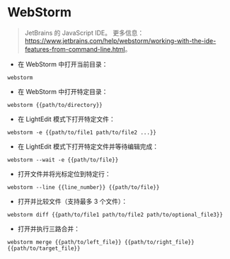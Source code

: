 # WebStorm

> JetBrains 的 JavaScript IDE。
> 更多信息：<https://www.jetbrains.com/help/webstorm/working-with-the-ide-features-from-command-line.html>。

- 在 WebStorm 中打开当前目录：

`webstorm`

- 在 WebStorm 中打开特定目录：

`webstorm {{path/to/directory}}`

- 在 LightEdit 模式下打开特定文件：

`webstorm -e {{path/to/file1 path/to/file2 ...}}`

- 在 LightEdit 模式下打开特定文件并等待编辑完成：

`webstorm --wait -e {{path/to/file}}`

- 打开文件并将光标定位到特定行：

`webstorm --line {{line_number}} {{path/to/file}}`

- 打开并比较文件（支持最多 3 个文件）：

`webstorm diff {{path/to/file1 path/to/file2 path/to/optional_file3}}`

- 打开并执行三路合并：

`webstorm merge {{path/to/left_file}} {{path/to/right_file}} {{path/to/target_file}}`